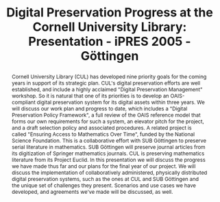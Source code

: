 ---
abstract: 'Cornell University Library (CUL) has developed nine priority goals for
  the coming years in support of its strategic plan. CUL''s digital preservation efforts
  are well established, and include a highly acclaimed "Digital Preservation Management"
  workshop. So it is natural that one of its priorities is to develop an OAIS-compliant
  digital preservation system for its digital assets within three years.

  We will discuss our work plan and progress to date, which includes a "Digital Preservation
  Policy Framework", a full review of the OAIS reference model that forms our own
  requirements for such a system, an elevator pitch for the project, and a draft selection
  policy and associated procedures. A related project is called "Ensuring Access to
  Mathematics Over Time", funded by the National Science Foundation. This is a collaborative
  effort with SUB Göttingen to preserve serial literature in mathematics. SUB Göttingen
  will preserve journal articles from its digitization of Springer mathematics journals.
  CUL is preserving mathematics literature from its Project Euclid. In this presentation
  we will discuss the progress we have made thus far and our plans for the final year
  of our project. We will discuss the implementation of collaboratively administered,
  physically distributed digital preservation systems, such as the ones at CUL and
  SUB Göttingen and the unique set of challenges they present. Scenarios and use cases
  we have developed, and agreements we''ve made will be discussed, as well.'
creators:
- McGovern, Nancy
- Rosenkrantz, Marcy E.
date: null
document_url: https://services.phaidra.univie.ac.at/api/object/o:295045/download
grand_parent: iPRES
institutions: []
keywords:
- göttingen
landing_page_url: https://phaidra.univie.ac.at/o:295045
language: eng
layout: publication
license: CC BY-SA 3.0 AT
notes_url: null
parent: iPRES 2005
publication_type: paper
size: 384671
slides_url: null
source_name: iPRES
title: 'Digital Preservation Progress at the Cornell University Library: Presentation
  - iPRES 2005 - Göttingen'
year: 2005
---